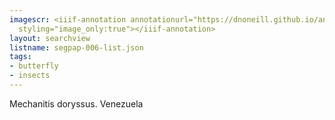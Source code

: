 ```yaml
---
imagescr: <iiif-annotation annotationurl="https://dnoneill.github.io/annotate/annotations/segpap-006-005.json"
  styling="image_only:true"></iiif-annotation>
layout: searchview
listname: segpap-006-list.json
tags:
- butterfly
- insects
---
```

Mechanitis doryssus. Venezuela